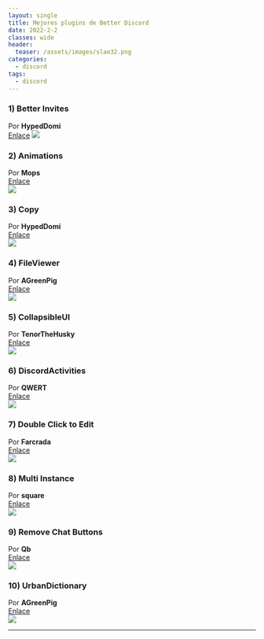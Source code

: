 ```yaml
---
layout: single
title: Mejores plugins de Better Discord
date: 2022-2-2
classes: wide
header:
  teaser: /assets/images/slae32.png
categories:
  - discord
tags:
  - discord
---
```


### 1) Better Invites
Por **HypedDomi**
<br>
[Enlace](https://betterdiscord.app/plugin/BetterInvites)
![](/assets/images/best-betterdiscord-plugins/invites.jpg)

### 2) Animations
Por **Mops**
<br>
[Enlace](https://betterdiscord.app/plugin/Animations)<br>
![](/assets/images/best-betterdiscord-plugins/animations.jpg)


### 3) Copy
Por **HypedDomi**
<br>
[Enlace](https://github.com/Strencher/BetterDiscordStuff/tree/master/Copier)<br>
![](/assets/images/best-betterdiscord-plugins/copy.jpg)


### 4) FileViewer
Por **AGreenPig**
<br>
[Enlace](https://betterdiscord.app/plugin/FileViewer)<br>
![](/assets/images/best-betterdiscord-plugins/file.gif)


### 5) CollapsibleUI
Por **TenorTheHusky**
<br>
[Enlace](https://betterdiscord.app/plugin/CollapsibleUI)<br>
![](/assets/images/best-betterdiscord-plugins/collapsible.gif)


### 6) DiscordActivities
Por **QWERT**
<br>
[Enlace](https://betterdiscord.app/plugin/DiscordActivities)<br>
![](/assets/images/best-betterdiscord-plugins/activity.jpg)


### 7) Double Click to Edit
Por **Farcrada**
<br>
[Enlace](https://betterdiscord.app/plugin/Double%20Click%20To%20Edit)<br>
![](/assets/images/best-betterdiscord-plugins/2click.gif)


### 8) Multi Instance
Por **square**
<br>
[Enlace](https://betterdiscord.app/plugin/Multi%20Instance)<br>
![](/assets/images/best-betterdiscord-plugins/multi.webp)


### 9) Remove Chat Buttons
Por **Qb**
<br>
[Enlace](https://betterdiscord.app/plugin/RemoveChatButtons)<br>
![](/assets/images/best-betterdiscord-plugins/removebuttons.jpg)


### 10) UrbanDictionary
Por **AGreenPig**
<br>
[Enlace](https://betterdiscord.app/plugin/UrbanDictionary)<br>
![](/assets/images/best-betterdiscord-plugins/urban.jpg)

---